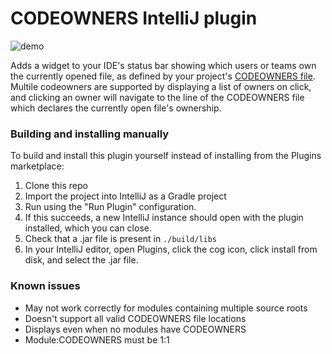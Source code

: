 # CODEOWNERS IntelliJ plugin

![demo](demo.gif)

<!-- Plugin description -->

Adds a widget to your IDE's status bar showing which users or teams own  the currently
opened file, as defined by your project's [CODEOWNERS file](https://docs.github.com/en/github/creating-cloning-and-archiving-repositories/creating-a-repository-on-github/about-code-owners). 
Multile codeowners are supported by displaying a list of owners on click, and clicking 
an owner will navigate to the line of the CODEOWNERS file which declares the currently
open file's ownership.

<!-- Plugin description end -->


### Building and installing manually

To build and install this plugin yourself instead of installing from the Plugins marketplace:

1. Clone this repo
2. Import the project into IntelliJ as a Gradle project
3. Run using the "Run Plugin" configuration.
4. If this succeeds, a new IntelliJ instance should open with the plugin installed, which you can close.
5. Check that a .jar file is present in `./build/libs`
6. In your IntelliJ editor, open Plugins, click the cog icon, click install from disk, and select the .jar file.

### Known issues

- May not work correctly for modules containing multiple source roots
- Doesn't support all valid CODEOWNERS file locations
- Displays even when no modules have CODEOWNERS
- Module:CODEOWNERS must be 1:1
